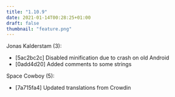 ```yaml
---
title: "1.10.9"
date: 2021-01-14T00:28:25+01:00
draft: false
thumbnail: "feature.png"
---
```


Jonas Kalderstam (3):
  * [5ac2bc2c] Disabled minification due to crash on old Android
  * [0add4d20] Added comments to some strings

Space Cowboy (5):
  * [7a715fa4] Updated translations from Crowdin

